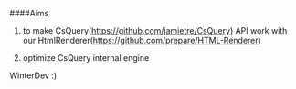 ####Aims

1. to make CsQuery(https://github.com/jamietre/CsQuery) API
work with our HtmlRenderer(https://github.com/prepare/HTML-Renderer)

2. optimize CsQuery internal engine

WinterDev :)
